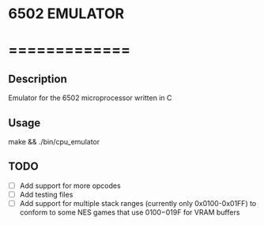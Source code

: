 # 6502 EMULATOR
# =============
## Description
Emulator for the 6502 microprocessor written in C
## Usage
make && ./bin/cpu_emulator
## TODO
- [ ] Add support for more opcodes
- [ ] Add testing files
- [ ] Add support for multiple stack ranges (currently only 0x0100-0x01FF) to conform to some NES games that use $0100-$019F for VRAM buffers
```